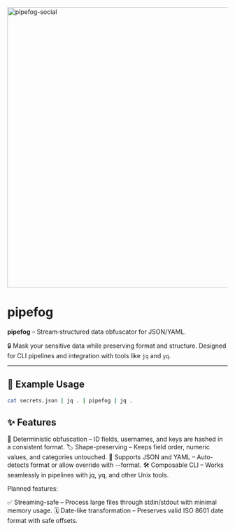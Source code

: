 <img width="1280" height="640" alt="pipefog-social" src="https://github.com/user-attachments/assets/a210fa94-fe76-49c3-9b14-7d21bd2c4281" />

# pipefog

**pipefog** – Stream‑structured data obfuscator for JSON/YAML.

🔒 Mask your sensitive data while preserving format and structure. Designed for CLI pipelines and integration with tools like `jq` and `yq`.

---

## 🚀 Example Usage

```bash
cat secrets.json | jq . | pipefog | jq .
```

## ✨ Features

🔐 Deterministic obfuscation – ID fields, usernames, and keys are hashed in a consistent format.
🏷️ Shape-preserving – Keeps field order, numeric values, and categories untouched.
🧩 Supports JSON and YAML – Auto-detects format or allow override with --format.
🛠️ Composable CLI – Works seamlessly in pipelines with jq, yq, and other Unix tools.

Planned features:

✅ Streaming-safe – Process large files through stdin/stdout with minimal memory usage.
🗓️ Date-like transformation – Preserves valid ISO 8601 date format with safe offsets.
